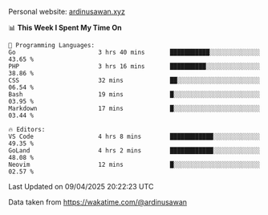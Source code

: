 Personal website: [ardinusawan.xyz](https://ardinusawan.xyz)

<!--START_SECTION:waka-->
📊 **This Week I Spent My Time On** 

```text
💬 Programming Languages: 
Go                       3 hrs 40 mins       ███████████░░░░░░░░░░░░░░   43.65 % 
PHP                      3 hrs 16 mins       ██████████░░░░░░░░░░░░░░░   38.86 % 
CSS                      32 mins             ██░░░░░░░░░░░░░░░░░░░░░░░   06.54 % 
Bash                     19 mins             █░░░░░░░░░░░░░░░░░░░░░░░░   03.95 % 
Markdown                 17 mins             █░░░░░░░░░░░░░░░░░░░░░░░░   03.44 % 

🔥 Editors: 
VS Code                  4 hrs 8 mins        ████████████░░░░░░░░░░░░░   49.35 % 
GoLand                   4 hrs 2 mins        ████████████░░░░░░░░░░░░░   48.08 % 
Neovim                   12 mins             █░░░░░░░░░░░░░░░░░░░░░░░░   02.57 % 
```


 Last Updated on 09/04/2025 20:22:23 UTC
<!--END_SECTION:waka-->
Data taken from https://wakatime.com/@ardinusawan
